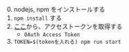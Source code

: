 0. nodejs, npm をインストールする
1. `npm install` する
2. [ここ](https://api.slack.com/apps/AUVMCL5D1/install-on-team)から、アクセストークンを取得する
    * `OAuth Access Token`
3. `TOKEN=$(tokenを入れる) npm run start`
